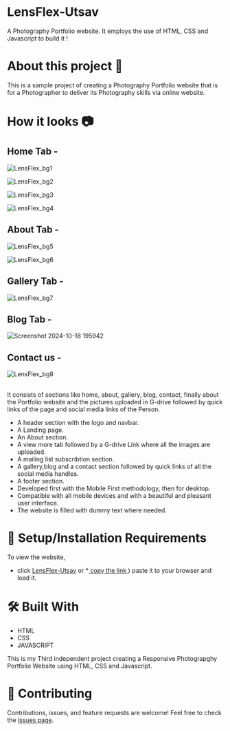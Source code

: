 
# LensFlex-Utsav

A Photography Portfolio website. It employs the use of HTML, CSS and Javascript to build it !


# About this project 🚀
This is a sample project of creating a Photography Portfolio website that is for a Photographer to deliver its Photography skills via online website.


# How it looks 📷

## Home Tab -
![LensFlex_bg1](https://github.com/user-attachments/assets/d661f0e3-6ee8-4b83-a076-31d6c0cc8612)

![LensFlex_bg2](https://github.com/user-attachments/assets/51d2c5ec-ec42-4a01-a74f-84f3d204846b)

![LensFlex_bg3](https://github.com/user-attachments/assets/b3499c9e-c731-48f0-ae7d-e80ad86d1b4c)

![LensFlex_bg4](https://github.com/user-attachments/assets/d76a90fb-74ac-4223-9c3e-ecda899e683c)

## About Tab -
![LensFlex_bg5](https://github.com/user-attachments/assets/6d38b1e7-636a-42a1-a973-0eb0e000c3c5)

![LensFlex_bg6](https://github.com/user-attachments/assets/4c3f75d4-3f95-40ad-9130-b8c4eca1074e)

## Gallery Tab -
![LensFlex_bg7](https://github.com/user-attachments/assets/973fcd72-1ad2-463a-b263-89acef68e4ee)

## Blog Tab -
![Screenshot 2024-10-18 195942](https://github.com/user-attachments/assets/ac780d8d-7a69-453b-8e1f-bc8c564a5081)

## Contact us -
![LensFlex_bg8](https://github.com/user-attachments/assets/9941e404-c867-481d-8d7b-8d1bb7181f1f)



<br>
It consists of sections like home, about, gallery, blog, contact, finally about the Portfolio website and the pictures uploaded in G-drive followed by quick links of the page and social media links of the Person.

* A header section with the logo and navbar.
* A Landing page.
* An About section.
* A view more tab followed by a G-drive Link where all the images are uploaded.
* A mailing list subscribtion section.
* A gallery,blog and a contact section followed by quick links of all the social media handles.
* A footer section.
* Developed first with the Mobile First methodology, then for desktop.
* Compatible with all mobile devices and with a beautiful and pleasant user interface.
* The website is filled with dummy text where needed.

# 🚀 Setup/Installation Requirements

To view the website, 
* click [LensFlex-Utsav](https://github.com/Utsav9163/LensFlex-Utsav.git)
or 
*[ copy the link ](https://github.com/Utsav9163/LensFlex-Utsav.git)) paste it to your browser and load it.

# 🛠 Built With

* HTML
* CSS
* JAVASCRIPT

This is my Third independent project creating a Responsive Photograpghy Portfolio Website using HTML, CSS and Javascript.

# 🤝 Contributing 

Contributions, issues, and feature requests are welcome! Feel free to check the [issues page](/issues).

